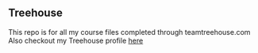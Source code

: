 ## Treehouse

This repo is for all my course  files completed through teamtreehouse.com
Also checkout my Treehouse profile [here](https://github.com/rahulrao08)
